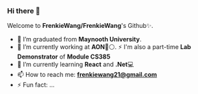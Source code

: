 ### Hi there 👋


Welcome to **FrenkieWang/FrenkieWang**'s Github✨.

- 👯 I’m graduated from **Maynooth University**.
- 🔭 I’m currently working at **AON**🔴⚪.
  ⚡ I'm also a part-time **Lab Demonstrator** of **Module CS385**
- 🌱 I’m currently learning **React** and **.Net**💻
- 📫 How to reach me: **frenkiewang21@gmail.com**
- ⚡ Fun fact: ...

